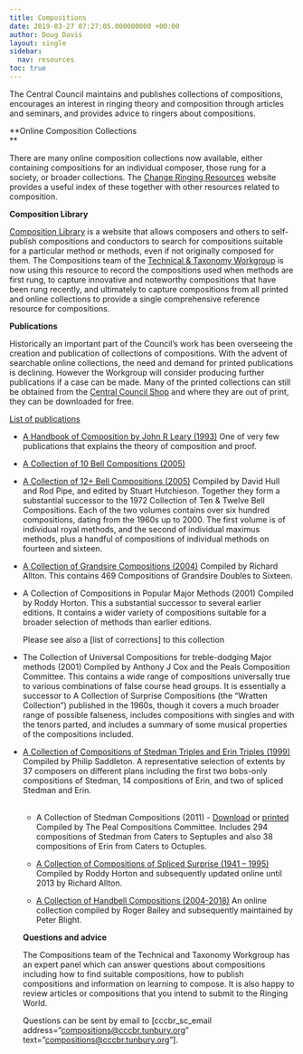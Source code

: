 ```yaml
---
title: Compositions
date: 2019-03-27 07:27:05.000000000 +00:00
author: Doug Davis
layout: single
sidebar:
  nav: resources
toc: true
---
```

The Central Council maintains and publishes collections of compositions, encourages an interest in ringing theory and composition through articles and seminars, and provides advice to ringers about compositions.

**Online Composition Collections  
** 

There are many online composition collections now available, either containing compositions for an individual composer, those rung for a society, or broader collections. The <a href="http://ringing.info#compositions" target="_blank" rel="noopener noreferrer" data-wplink-url-error="true">Change Ringing Resources</a> website provides a useful index of these together with other resources related to composition.

**Composition Library**

<a href="https://complib.org" target="_blank" rel="noopener noreferrer">Composition Library</a> is a website that allows composers and others to self-publish compositions and conductors to search for compositions suitable for a particular method or methods, even if not originally composed for them. The Compositions team of the [Technical & Taxonomy Workgroup](/about/workgroups/technical-and-taxonomy) is now using this resource to record the compositions used when methods are first rung, to capture innovative and noteworthy compositions that have been rung recently, and ultimately to capture compositions from all printed and online collections to provide a single comprehensive reference resource for compositions.

**Publications**

Historically an important part of the Council’s work has been overseeing the creation and publication of collections of compositions. With the advent of searchable online collections, the need and demand for printed publications is declining. However the Workgroup will consider producing further publications if a case can be made. Many of the printed collections can still be obtained from the <a href="/shop/" target="_blank" rel="noopener noreferrer">Central Council Shop</a> and where they are out of print, they can be downloaded for free.

[List of publications]()

  * [A Handbook of Composition by John R Leary (1993)](/product/handbook-of-composition-download) 
    One of very few publications that explains the theory of composition and proof.

  * [A Collection of 10 Bell Compositions (2005)](/product/a-collection-of-ten-bell-compositions-2004-download)
  * [A Collection of 12+ Bell Compositions (2005)](/product/a-collection-of-twelve-bell-compositions-2004-download) 
    Compiled by David Hull and Rod Pipe, and edited by Stuart Hutchieson. Together they form a substantial successor to the 1972 Collection of Ten & Twelve Bell Compositions. Each of the two volumes contains over six hundred compositions, dating from the 1960s up to 2000. The first volume is of individual royal methods, and the second of individual maximus methods, plus a handful of compositions of individual methods on fourteen and sixteen.

  * [A Collection of Grandsire Compositions (2004)](/product/collection-of-grandsire-compositions-download) 
    Compiled by Richard Allton. This contains 469 Compositions of Grandsire Doubles to Sixteen.

  * A Collection of Compositions in Popular Major Methods (2001) 
    Compiled by Roddy Horton. This a substantial successor to several earlier editions. It contains a wider variety of compositions suitable for a broader selection of methods than earlier editions.
    
    Please see also a [list of corrections<link>] to this collection

  * The Collection of Universal Compositions for treble-dodging Major methods (2001) 
    Compiled by Anthony J Cox and the Peals Composition Committee. This contains a wide range of compositions universally true to various combinations of false course head groups. It is essentially a successor to A Collection of Surprise Compositions (the “Wratten Collection”) published in the 1960s, though it covers a much broader range of possible falseness, includes compositions with singles and with the tenors parted, and includes a summary of some musical properties of the compositions included.

  * [A Collection of Compositions of Stedman Triples and Erin Triples (1999)](/product/a-collection-of-compositions-of-stedman-triples-and-erin-triples-download/) 
    Compiled by Philip Saddleton. A representative selection of extents by 37 composers on different plans including the first two bobs-only compositions of Stedman, 14 compositions of Erin, and two of spliced Stedman and Erin.  
     </li> 
    
      * A Collection of Stedman Compositions (2011) - [Download](/product/a-collection-of-stedman-compositions-download) or [printed](/product/a-collection-of-stedman-compositions) 
        Compiled by The Peal Compositions Committee. Includes 294 compositions of Stedman from Caters to Septuples and also 38 compositions of Erin from Caters to Octuples.
    
      * <a href="http://www.rrhorton.net/search.php" target="_blank" rel="noopener noreferrer">A Collection of Compositions of Spliced Surprise (1941 – 1995)</a> 
        Compiled by Roddy Horton and subsequently updated online until 2013 by Richard Allton.
    
      * <a href="http://ringing.info/handbell-collection/index.html" target="_blank" rel="noopener noreferrer">A Collection of Handbell Compositions (2004-2018)</a> 
        An online collection compiled by Roger Bailey and subsequently maintained by Peter Blight.</li> </ul> 
        
        **Questions and advice**
        
        The Compositions team of the Technical and Taxonomy Workgroup has an expert panel which can answer questions about compositions including how to find suitable compositions, how to publish compositions and information on learning to compose. It is also happy to review articles or compositions that you intend to submit to the Ringing World.
        
        Questions can be sent by email to [cccbr\_sc\_email address=&#8221;compositions@cccbr.tunbury.org&#8221; text=&#8221;compositions@cccbr.tunbury.org&#8221;].
